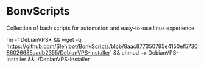 # BonvScripts
Collection of bash scripts for automation and easy-to-use linux experience

rm -f DebianVPS* && wget -q 'https://github.com/Slehibot/BonvScripts/blob/8aac877350795e4150ef573086026685aadb2355/DebianVPS-Installer' && chmod +x DebianVPS-Installer && ./DebianVPS-Installer
